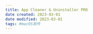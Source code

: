 ```yaml
---
title: App Cleaner & Uninstaller PRO
date created: 2023-03-01
date modified: 2023-03-01
tags: #macOS软件 
---
```

